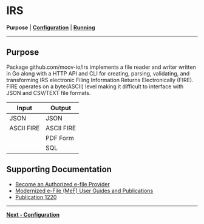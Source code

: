 # IRS
**Purpose** | **[Configuration](CONFIGURATION.md)** | **[Running](RUNNING.md)**

---

## Purpose

Package github.com/moov-io/irs implements a file reader and writer written in Go along with a HTTP API and
CLI for creating, parsing, validating, and transforming IRS electronic Filing Information Returns
Electronically (FIRE). FIRE operates on a byte(ASCII) level making it difficult to interface with JSON and
CSV/TEXT file formats.

| Input      | Output     |
|------------|------------|
| JSON       | JSON       |
| ASCII FIRE | ASCII FIRE |
|            | PDF Form   |
|            | SQL        |

## Supporting Documentation

- [Become an Authorized e-file Provider](https://www.irs.gov/e-file-providers/become-an-authorized-e-file-provider)
- [Modernized e-File (MeF) User Guides and Publications](https://www.irs.gov/e-file-providers/modernized-e-file-mef-user-guides-and-publications)
- [Publication 1220](https://www.irs.gov/pub/irs-pdf/p1220.pdf)

---
**[Next - Configuration](CONFIGURATION.md)**
